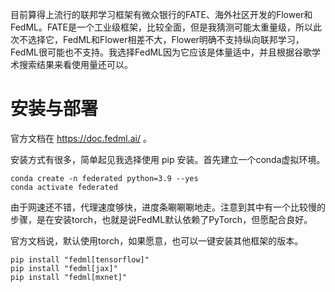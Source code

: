 目前算得上流行的联邦学习框架有微众银行的FATE、海外社区开发的Flower和FedML。FATE是一个工业级框架，比较全面，但是我猜测可能太重量级，所以此次不选择它，FedML和Flower相差不大，Flower明确不支持纵向联邦学习，FedML很可能也不支持。我选择FedML因为它应该是体量适中，并且根据谷歌学术搜索结果来看使用量还可以。



# 安装与部署

官方文档在 https://doc.fedml.ai/ 。

安装方式有很多，简单起见我选择使用 pip 安装。首先建立一个conda虚拟环境。

```
conda create -n federated python=3.9 --yes
conda activate federated
```

由于网速还不错，代理速度够快，进度条唰唰唰地走。注意到其中有一个比较慢的步骤，是在安装torch，也就是说FedML默认依赖了PyTorch，但愿配合良好。

官方文档说，默认使用torch，如果愿意，也可以一键安装其他框架的版本。

```
pip install "fedml[tensorflow]"
pip install "fedml[jax]"
pip install "fedml[mxnet]"
```


